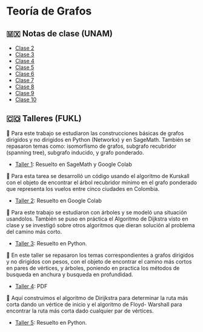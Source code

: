 # Teoría de Grafos

## 🇲🇽 Notas de clase (UNAM)

 * [Clase 2](https://drive.google.com/file/d/1ZyRtFIFMhyaQy2iJ01FRFmUM929OqOeF/view?usp=sharing)
 * [Clase 3](https://drive.google.com/file/d/1Ud6PdUpsKodeZ_z7Mo3D1wkTJ8nCEQVm/view?usp=sharing)
 * [Clase 4](https://drive.google.com/file/d/1EYxhDvPuvlwQQon3ZjnxXVzI0SQQ1rDZ/view?usp=sharing)
 * [Clase 5](https://drive.google.com/file/d/1BX4TrAo8xXaqWl8WpXxGCintCRK2jQew/view?usp=sharing)
 * [Clase 6](https://drive.google.com/file/d/1c9J-ihtGtJ3RzYTf8Z99HCCAtb0oWttg/view?usp=sharing)
 * [Clase 7](https://drive.google.com/file/d/1ioyL3rvelVevIv0u6dAVVRvttnwmnBkc/view?usp=sharing)
 * [Clase 8](https://drive.google.com/file/d/1Ugz_wgiYNDK79Yoxh3jlMnN2JzMDQqgw/view?usp=sharing)
 * [Clase 9](https://drive.google.com/file/d/14oOyw39_JoQf9JoDaSvJNJQEU3q63SF-/view?usp=sharing)
 * [Clase 10](https://drive.google.com/file/d/1BX4TrAo8xXaqWl8WpXxGCintCRK2jQew/view?usp=sharing)

## 🇨🇴 Talleres (FUKL)

📑 Para este trabajo se estudiaron las construcciones básicas de grafos dirigidos y no dirigidos en Python (Networkx) y en SageMath. También se repasaron temas como: isomorfismo de grafos, subgrafo recubridor (spanning tree), subgrafo inducido, y grafo ponderado.

* [Taller 1](https://alejandratm.github.io/GraphTheory/Taller-1/Taller1-Grafos.html): Resuelto en SageMath y Google Colab

📑 Para esta tarea se desarrolló un código usando el algoritmo de Kurskall con el objeto de encontrar el árbol recubridor mínimo en el grafo ponderado que representa los vuelos entre cinco ciudades en Colombia.
  * [Taller 2](https://colab.research.google.com/drive/1liIY-Z_ECmrNzZAZ3xa_aSATD1Nu_71p?usp=sharing): Resuelto en Google Colab

📑 Para este trabajo se estudiaron con árboles y se modeló una situación usandolos. También se puso en práctica el Algoritmo de Dijkstra visto en clase y se investigó sobre otros algoritmos que dieran solución al problema del camino más corto.
 * [Taller 3](https://alejandratm.github.io/GraphTheory/Taller-3/Tarea3.html): Resuelto en Python.

📑 En este taller se repasaron los temas correspondientes a grafos dirigidos y no dirigidos con pesos, con el objeto de encontrar el camino más cortos en pares de vértices, y árboles, poniendo en practica los métodos de busqueda en anchura y busqueda en profundidad.
 * [Taller 4](https://drive.google.com/file/d/1sdwtmRHhpxt5fvsSwcEEz62JJilZo8je/view?usp=sharing): PDF

📑 Aquí construimos el algoritmo de Dirijkstra para determinar la ruta más corta dando un vértice de inicio y el algoritmo de Floyd- Warshall para encontrar la ruta más corta dado cualquier par de vértices.
 * [Taller 5](https://alejandratm.github.io/GraphTheory/Taller-5/Algoritmo-Dirijkstra.html): Resuelto en Python.
